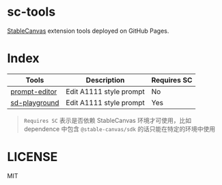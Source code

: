 # sc-tools

[StableCanvas](https://github.com/StableCanvas/StableCanvas) extension tools deployed on GitHub Pages.

# Index

| Tools         | Description             | Requires SC |
|---------------|-------------------------|-------------|
| [prompt-editor](https://stablecanvas.github.io/sc-tools/prompt-editor/) | Edit A1111 style prompt | No          |
| [sd-playground](https://stablecanvas.github.io/sc-tools/sd-playground/) | Edit A1111 style prompt | Yes          |

> `Requires SC` 表示是否依赖 StableCanvas 环境才可使用，比如 dependence 中包含 `@stable-canvas/sdk` 的话只能在特定的环境中使用

# LICENSE
MIT